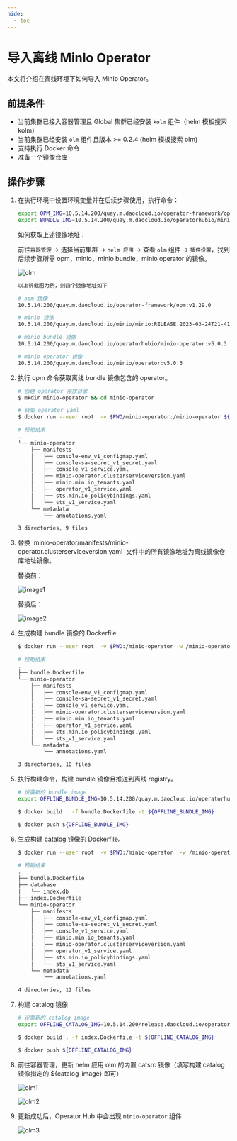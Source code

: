 ```yaml
---
hide:
  - toc
---
```



# 导入离线 MinIo Operator

本文将介绍在离线环境下如何导入 MinIo Operator。

## 前提条件

- 当前集群已接入容器管理且 Global 集群已经安装 `kolm` 组件（helm 模板搜索 kolm）
- 当前集群已经安装 `olm` 组件且版本 >= 0.2.4 (helm 模板搜索 olm)
- 支持执行 Docker 命令
- 准备一个镜像仓库

## 操作步骤

1. 在执行环境中设置环境变量并在后续步骤使用，执行命令：

    ```bash
    export OPM_IMG=10.5.14.200/quay.m.daocloud.io/operator-framework/opm:v1.29.0 
    export BUNDLE_IMG=10.5.14.200/quay.m.daocloud.io/operatorhubio/minio-operator:v5.0.3 
    ```

    如何获取上述镜像地址：

    前往`容器管理` -> 选择当前集群 -> `helm 应用` -> 查看 `olm` 组件 -> `插件设置`，找到后续步骤所需 opm，minio，minio bundle，minio operator 的镜像。

    ![olm](https://docs.daocloud.io/daocloud-docs-images/docs/zh/docs/kpanda/images/olm.png)

    ```bash
    以上诉截图为例，则四个镜像地址如下

    # opm 镜像 
    10.5.14.200/quay.m.daocloud.io/operator-framework/opm:v1.29.0

    # minio 镜像
    10.5.14.200/quay.m.daocloud.io/minio/minio:RELEASE.2023-03-24T21-41-23Z

    # minio bundle 镜像
    10.5.14.200/quay.m.daocloud.io/operatorhubio/minio-operator:v5.0.3

    # minio operator 镜像 
    10.5.14.200/quay.m.daocloud.io/minio/operator:v5.0.3
    ```

2. 执行 opm 命令获取离线 bundle 镜像包含的 operator。

    ```bash
    # 创建 operator 存放目录
    $ mkdir minio-operator && cd minio-operator 

    # 获取 operator yaml 
    $ docker run --user root  -v $PWD/minio-operator:/minio-operator ${OPM_IMG} alpha bundle unpack --skip-tls-verify -v -d ${BUNDLE_IMG} -o ./minio-operator

    # 预期结果
    .
    └── minio-operator
        ├── manifests
        │   ├── console-env_v1_configmap.yaml
        │   ├── console-sa-secret_v1_secret.yaml
        │   ├── console_v1_service.yaml
        │   ├── minio-operator.clusterserviceversion.yaml
        │   ├── minio.min.io_tenants.yaml
        │   ├── operator_v1_service.yaml
        │   ├── sts.min.io_policybindings.yaml
        │   └── sts_v1_service.yaml
        └── metadata
            └── annotations.yaml

    3 directories, 9 files
    ```

3. 替换  minio-operator/manifests/minio-operator.clusterserviceversion.yaml  文件中的所有镜像地址为离线镜像仓库地址镜像。

    替换前：

    ![image1](https://docs.daocloud.io/daocloud-docs-images/docs/zh/docs/kpanda/images/csv1.png)

    替换后：

    ![image2](https://docs.daocloud.io/daocloud-docs-images/docs/zh/docs/kpanda/images/csv2.png)

4. 生成构建 bundle 镜像的 Dockerfile

    ```bash
    $ docker run --user root  -v $PWD:/minio-operator -w /minio-operator ${OPM_IMG} alpha bundle generate --channels stable,beta -d /minio-operator/minio-operator/manifests -e stable -p minio-operator  

    # 预期结果
    .
    ├── bundle.Dockerfile
    └── minio-operator
        ├── manifests
        │   ├── console-env_v1_configmap.yaml
        │   ├── console-sa-secret_v1_secret.yaml
        │   ├── console_v1_service.yaml
        │   ├── minio-operator.clusterserviceversion.yaml
        │   ├── minio.min.io_tenants.yaml
        │   ├── operator_v1_service.yaml
        │   ├── sts.min.io_policybindings.yaml
        │   └── sts_v1_service.yaml
        └── metadata
            └── annotations.yaml

    3 directories, 10 files
    ```

5. 执行构建命令，构建 bundle 镜像且推送到离线 registry。

    ```bash
    # 设置新的 bundle image 
    export OFFLINE_BUNDLE_IMG=10.5.14.200/quay.m.daocloud.io/operatorhubio/minio-operator:v5.0.3-offline 

    $ docker build . -f bundle.Dockerfile -t ${OFFLINE_BUNDLE_IMG}  

    $ docker push ${OFFLINE_BUNDLE_IMG}
    ```

6. 生成构建 catalog 镜像的 Dockerfile。

    ```bash
    $ docker run --user root  -v $PWD:/minio-operator  -w /minio-operator ${OPM_IMG} index add  --bundles ${OFFLINE_BUNDLE_IMG} --generate --binary-image ${OPM_IMG} --skip-tls-verify

    # 预期结果
    .
    ├── bundle.Dockerfile
    ├── database
    │   └── index.db
    ├── index.Dockerfile
    └── minio-operator
        ├── manifests
        │   ├── console-env_v1_configmap.yaml
        │   ├── console-sa-secret_v1_secret.yaml
        │   ├── console_v1_service.yaml
        │   ├── minio.min.io_tenants.yaml
        │   ├── minio-operator.clusterserviceversion.yaml
        │   ├── operator_v1_service.yaml
        │   ├── sts.min.io_policybindings.yaml
        │   └── sts_v1_service.yaml
        └── metadata
            └── annotations.yaml

    4 directories, 12 files
    ```

7. 构建 catalog 镜像

    ```bash
    # 设置新的 catalog image  
    export OFFLINE_CATALOG_IMG=10.5.14.200/release.daocloud.io/operator-framework/system-operator-index:v0.1.0-offline

    $ docker build . -f index.Dockerfile -t ${OFFLINE_CATALOG_IMG}  

    $ docker push ${OFFLINE_CATALOG_IMG}
    ```

8. 前往容器管理，更新 helm 应用 olm 的内置 catsrc 镜像（填写构建 catalog 镜像指定的 ${catalog-image} 即可）

    ![olm1](https://docs.daocloud.io/daocloud-docs-images/docs/zh/docs/kpanda/images/olm1.png)

    ![olm2](https://docs.daocloud.io/daocloud-docs-images/docs/zh/docs/kpanda/images/olm2.png)

9. 更新成功后，Operator Hub 中会出现 `minio-operator` 组件

    ![olm3](https://docs.daocloud.io/daocloud-docs-images/docs/zh/docs/kpanda/images/olm3.png)
